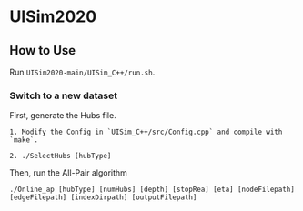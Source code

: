 # UISim2020

## How to Use

Run `UISim2020-main/UISim_C++/run.sh`.

### Switch to a new dataset

First, generate the Hubs file.

```shell
1. Modify the Config in `UISim_C++/src/Config.cpp` and compile with `make`.

2. ./SelectHubs [hubType]
```

Then, run the All-Pair algorithm

```shell
./Online_ap [hubType] [numHubs] [depth] [stopRea] [eta] [nodeFilepath] [edgeFilepath] [indexDirpath] [outputFilepath]
```

